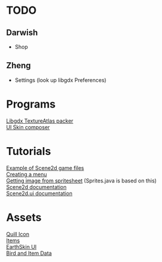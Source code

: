 # TODO
## Darwish
- Shop
## Zheng
- Settings (look up libgdx Preferences)

# Programs
[Libgdx TextureAtlas packer](https://github.com/crashinvaders/gdx-texture-packer-gui/releases)  
[UI Skin composer](https://github.com/raeleus/skin-composer/wiki/Getting-Started-With-Windows)  

# Tutorials
[Example of Scene2d game files](https://github.com/TheInvader360/swipe-race-tutorial/tree/master/swipe-race-tutorial/src/com/theinvader360/scene2dtutorial/swiperace)  
[Creating a menu](https://www.gamedevelopment.blog/full-libgdx-game-tutorial-menu-control/)  
[Getting image from spritesheet](https://www.codeandweb.com/physicseditor/tutorials/libgdx-physics) (Sprites.java is based on this)  
[Scene2d documentation](https://libgdx.com/wiki/graphics/2d/scene2d/scene2d)  
[Scene2d.ui documentation](https://libgdx.com/wiki/graphics/2d/scene2d/scene2d-ui)  


# Assets
[Quill Icon](https://opengameart.org/content/32x32-feathers)  
[Items](https://opengameart.org/content/free-game-items-pack-2)  
[EarthSkin UI](https://github.com/czyzby/gdx-skins/tree/master/flat-earth)  
[Bird and Item Data](https://docs.google.com/spreadsheets/d/1wfBKz6L42ZmWmhs26Wi7kW-nk_lZXmaFOHxRovqRa6k/edit?usp=sharing)  
